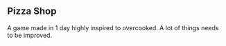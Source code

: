 ## Pizza Shop

A game made in 1 day highly inspired to overcooked.
A lot of things needs to be improved.
